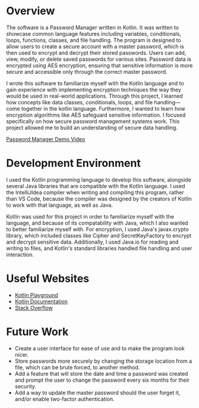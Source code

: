 # Overview

The software is a Password Manager written in Kotlin. It was written to showcase common language features including variables,
conditionals, loops, functions, classes, and file handling. The program is designed to allow users to create a secure account
with a master password, which is then used to encrypt and decrypt their stored passwords. Users can add, view, modify,
or delete saved passwords for various sites. Password data is encrypted using AES encryption, ensuring that sensitive information
is more secure and accessible only through the correct master password.

I wrote this software to familiarize myself with the Kotlin language and to gain experience with implementing encryption techniques
the way they would be used in real-world applications. Through this project, I learned how concepts like data classes, conditionals,
loops, and file handling—come together in the kotlin language. Furthermore, I wanted to learn how encryption algorithms like AES
safeguard sensitive information. I focused specifically on how secure password management systems work. This project allowed me to build
an understanding of secure data handling.

[Password Manager Demo Video](https://youtu.be/kmnVj9G0ms0)

# Development Environment

I used the Kotlin programming language to develop this software, alongside several Java libraries that are compatible with
the Kotlin language. I used the IntelliJIdea compiler when writing and compiling this program, rather than VS Code, because
the compiler was designed by the creators of Kotlin to work with that language, as well as Java.

Kotlin was used for this project in order to familiarize myself with the language, and because of its compatability with Java,
which I also wanted to better familiarize myself with. For encryption, I used Java's javax.crypto library, which included classes
like Cipher and SecretKeyFactory to encrypt and decrypt sensitive data. Additionally, I used Java.io for reading and writing to files,
and Kotlin's standard libraries handled file handling and user interaction.

# Useful Websites

- [Kotlin Playground](http://url.link.goes.hehttps://play.kotlinlang.org/)
- [Kotlin Documentation](http://url.link.goes.herehttps://kotlinlang.org/docs/home.html)
- [Stack Overflow](https://stackoverflow.com/)

# Future Work

- Create a user interface for ease of use and to make the program look nicer.
- Store passwords more securely by changing the storage location from a file, which can be brute forced, to another method.
- Add a feature that will store the date and time a password was created and prompt the user to change the password every six months for their security.
- Add a way to update the master password should the user forget it, and/or enable two-factor authentication.
